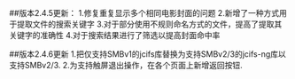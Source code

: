 ##版本2.4.5更新：
    1.修复重复显示多个相同电影封面的问题
    2.新增了一种方式用于提取文件的搜索关键字
    3.对于部分使用不规则命名方式的文件，提高了提取其关键字的准确性
    4.对于搜索结果进行了筛选以提高封面命中率

##版本2.4.6更新
    1.把仅支持SMBv1的jcifs库替换为支持SMBv2/3的jcifs-ng库以支持SMBv2/3.
    2.为支持触屏退出操作，在各个页面上新增返回按钮.
